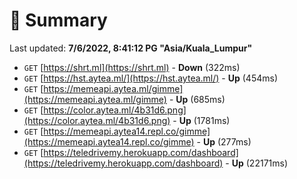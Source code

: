 # 📖 Summary
Last updated: **7/6/2022, 8:41:12 PG "Asia/Kuala_Lumpur"**

- `GET` [https://shrt.ml](https://shrt.ml) - **Down** (322ms)
- `GET` [https://hst.aytea.ml/](https://hst.aytea.ml/) - **Up** (454ms)
- `GET` [https://memeapi.aytea.ml/gimme](https://memeapi.aytea.ml/gimme) - **Up** (685ms)
- `GET` [https://color.aytea.ml/4b31d6.png](https://color.aytea.ml/4b31d6.png) - **Up** (1781ms)
- `GET` [https://memeapi.aytea14.repl.co/gimme](https://memeapi.aytea14.repl.co/gimme) - **Up** (277ms)
- `GET` [https://teledrivemy.herokuapp.com/dashboard](https://teledrivemy.herokuapp.com/dashboard) - **Up** (22171ms)
